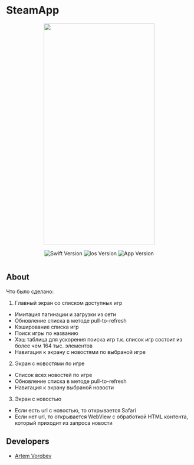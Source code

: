 # SteamApp

<p align="center">

<img src="https://github.com/IHIierO/SteamApp/assets/108677019/7053d63c-3705-4e2e-b198-78a487eedddb" width="300" height="600">

</p>

<p align="center">
<img src="https://img.shields.io/badge/Swift-Version%205-lightgrey" alt="Swift Version">
<img src="https://img.shields.io/badge/Ios-Version%2015%2B-important" alt="Ios Version">
<img src="https://img.shields.io/badge/App-Version%201.0-informational" alt="App Version">
</p>

<p align="center">
<img src="https://komarev.com/ghpvc/?username=IHIierO&style=flat-square&color=blue" alt=""/>
</p>

## About

Что было сделано:

1) Главный экран со списком доступных игр

 - Имитация пагинации и загрузки из сети
 - Обновление списка в методе pull-to-refresh
 - Кэширование списка игр
 - Поиск игры по названию
 - Хэш таблица для ускорения поиска игр т.к. список игр состоит из более чем 164 тыс. элементов
 - Навигация к экрану с новостями по выбраной игре

2) Экран с новостями по игре

 - Список всех новостей по игре
 - Обновление списка в методе pull-to-refresh
 - Навигация к экрану выбраной новости

3) Экран с новостью

 - Если есть url с новостью, то открывается Safari
 - Если нет url, то открывается WebView с обработкой HTML контента, который приходит из запроса новости


## Developers

- [Artem Vorobev](https://gist.github.com/IHIierO)
